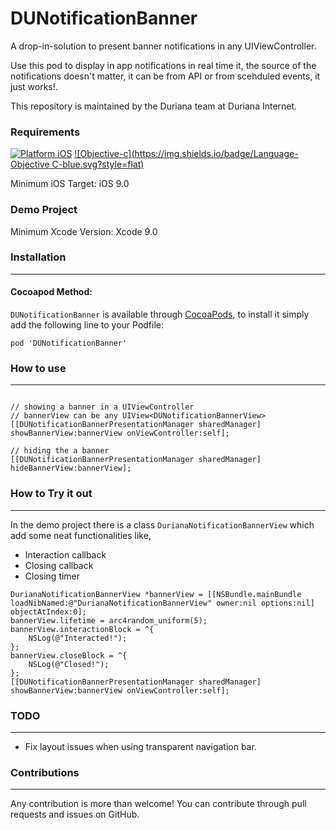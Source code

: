# DUNotificationBanner
A drop-in-solution to present banner notifications in any UIViewController.

Use this pod to display in app notifications in real time it, the source of the notifications doesn't matter, it can be from API or from scehduled events, it just works!.

This repository is maintained by the Duriana team at Duriana Internet.

### Requirements
[![Platform iOS](https://img.shields.io/badge/Platform-iOS-blue.svg?style=fla)]() [![Objective-c](https://img.shields.io/badge/Language-Objective C-blue.svg?style=flat)](https://developer.apple.com/library/mac/documentation/Cocoa/Conceptual/ProgrammingWithObjectiveC/Introduction/Introduction.html)

Minimum iOS Target: iOS 9.0

### Demo Project

Minimum Xcode Version: Xcode 9.0

### Installation
---

#### Cocoapod Method:

`DUNotificationBanner` is available through [CocoaPods](http://cocoapods.org), to install
it simply add the following line to your Podfile:

`pod 'DUNotificationBanner'`

### How to use
---

```objc

// showing a banner in a UIViewController
// bannerView can be any UIView<DUNotificationBannerView>
[[DUNotificationBannerPresentationManager sharedManager] showBannerView:bannerView onViewController:self];

// hiding the a banner
[[DUNotificationBannerPresentationManager sharedManager] hideBannerView:bannerView];
```

### How to Try it out
---

In the demo project there is a class `DurianaNotificationBannerView` which add some neat functionalities like,
- Interaction callback
- Closing callback
- Closing timer

```objc
DurianaNotificationBannerView *bannerView = [[NSBundle.mainBundle loadNibNamed:@"DurianaNotificationBannerView" owner:nil options:nil] objectAtIndex:0];
bannerView.lifetime = arc4random_uniform(5);
bannerView.interactionBlock = ^{
    NSLog(@"Interacted!");
};
bannerView.closeBlock = ^{
    NSLog(@"Closed!");
};
[[DUNotificationBannerPresentationManager sharedManager] showBannerView:bannerView onViewController:self];
```

### TODO
---

- Fix layout issues when using transparent navigation bar.

### Contributions
---
Any contribution is more than welcome! You can contribute through pull requests and issues on GitHub.
